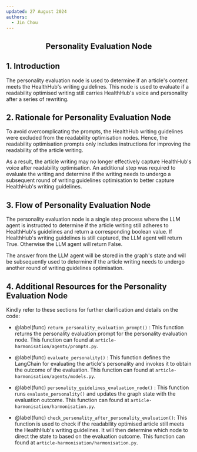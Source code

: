```yaml
---
updated: 27 August 2024
authors:
  - Jin Chou
---
```


<center><h2><p> Personality Evaluation Node</p></h2></center>

## 1. Introduction
The personality evaluation node is used to determine if an article's content meets the HealthHub's writing guidelines. This node is used to evaluate if a readability optimised writing still carries HealthHub's voice and personality after a series of rewriting.

## 2. Rationale for Personality Evaluation Node
To avoid overcomplicating the prompts, the HealthHub writing guidelines were excluded from the readability optimisation nodes. Hence, the readability optimisation prompts only includes instructions for improving the readability of the article writing. 

As a result, the article writing may no longer effectively capture HealthHub's voice after readability optimisation. An additional step was required to evaluate the writing and determine if the writing needs to undergo a subsequent round of writing guidelines optimisation to better capture HealthHub's writing guidelines. 

## 3. Flow of Personality Evaluation Node
The personality evaluation node is a single step process where the LLM agent is instructed to determine if the article writing still adheres to HealthHub's guidelines and return a corresponding boolean value. If HealthHub's writing guidelines is still captured, the LLM agent will return True. Otherwise the LLM agent will return False.

The answer from the LLM agent will be stored in the graph's state and will be subsequently used to determine if the article writing needs to undergo another round of writing guidelines optimisation.

## 4. Additional Resources for the Personality Evaluation Node
Kindly refer to these sections for further clarification and details on the code:

- @label(func) ```return_personality_evaluation_prompt()``` : This function returns the personality evaluation prompt for the personality evaluation node. This function can found at `article-harmonisation/agents/prompts.py`.

-  @label(func) ```evaluate_personality()``` : This function defines the LangChain for evaluating the article's personality and invokes it to obtain the outcome of the evaluation. This function can found at `article-harmonisation/agents/models.py`.

-  @label(func) ```personality_guidelines_evaluation_node()``` : This function runs `evaluate_personality()` and updates the graph state with the evaluation outcome. This function can found at `article-harmonisation/harmonisation.py`.

-  @label(func) ```check_personality_after_personality_evaluation()```: This function is used to check if the readability optimised article still meets the HealthHub's writing guidelines. It will then determine which node to direct the state to based on the evaluation outcome. This function can found at `article-harmonisation/harmonisation.py`.


